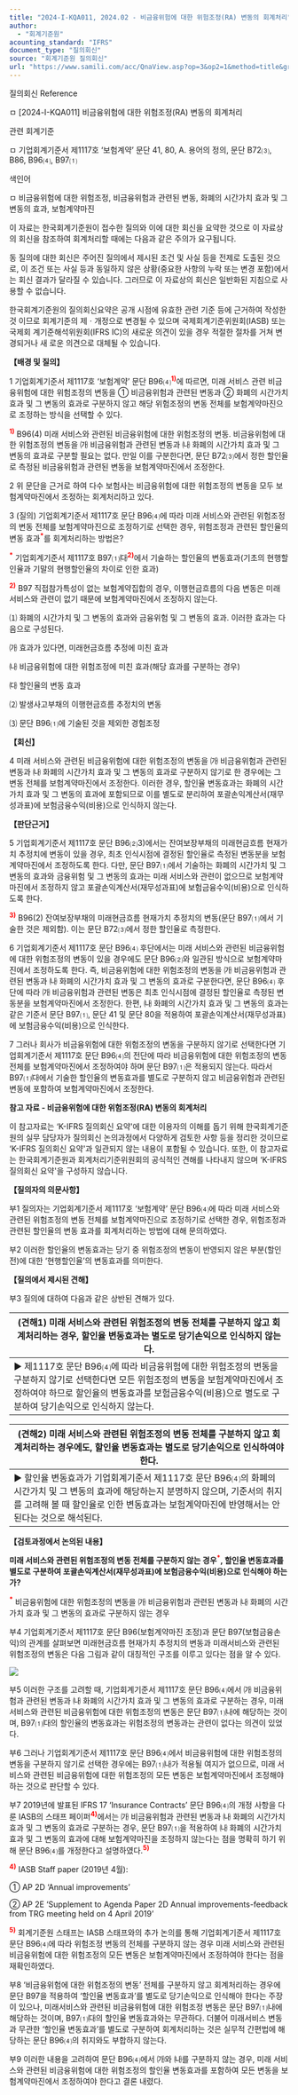 ```yaml
---
title: "2024-I-KQA011, 2024.02 - 비금융위험에 대한 위험조정(RA) 변동의 회계처리"
author:
  - "회계기준원"
acounting_standard: "IFRS"
document_type: "질의회신"
source: "회계기준원 질의회신"
url: "https://www.samili.com/acc/QnaView.asp?op=3&op2=1&method=title&group=2122-15;1&orgcode=0&searchword=&page=1&code=2024%2DI%2DKQA011%3A20240220"
---
```

질의회신 Reference

ㅁ \[2024-I-KQA011\] 비금융위험에 대한 위험조정(RA) 변동의 회계처리

관련 회계기준

ㅁ 기업회계기준서 제1117호 ‘보험계약’ 문단 41, 80, A. 용어의 정의, 문단 B72⑶, B86, B96⑷, B97⑴

색인어

ㅁ 비금융위험에 대한 위험조정, 비금융위험과 관련된 변동, 화폐의 시간가치 효과 및 그 변동의 효과, 보험계약마진

  

이 자료는 한국회계기준원이 접수한 질의와 이에 대한 회신을 요약한 것으로 이 자료상의 회신을 참조하여 회계처리할 때에는 다음과 같은 주의가 요구됩니다.

동 질의에 대한 회신은 주어진 질의에서 제시된 조건 및 사실 등을 전제로 도출된 것으로, 이 조건 또는 사실 등과 동일하지 않은 상황(중요한 사항의 누락 또는 변경 포함)에서는 회신 결과가 달라질 수 있습니다. 그러므로 이 자료상의 회신은 일반화된 지침으로 사용할 수 없습니다.

한국회계기준원의 질의회신요약은 공개 시점에 유효한 관련 기준 등에 근거하여 작성한 것 이므로 회계기준의 제ㆍ개정으로 변경될 수 있으며 국제회계기준위원회(IASB) 또는 국제회 계기준해석위원회(IFRS IC)의 새로운 의견이 있을 경우 적절한 절차를 거쳐 변경되거나 새 로운 의견으로 대체될 수 있습니다.

  
  

**【배경 및 질의】**

  

1 기업회계기준서 제1117호 ‘보험계약’ 문단 B96⑷<sup><font color="red"><b>1)</b></font></sup>에 따르면, 미래 서비스 관련 비금융위험에 대한 위험조정의 변동을 ① 비금융위험과 관련된 변동과 ② 화폐의 시간가치 효과 및 그 변동의 효과로 구분하지 않고 해당 위험조정의 변동 전체를 보험계약마진으로 조정하는 방식을 선택할 수 있다.

<sup><font color="red"><b>1)</b></font></sup> B96(4) 미래 서비스와 관련된 비금융위험에 대한 위험조정의 변동. 비금융위험에 대한 위험조정의 변동을 ㈎ 비금융위험과 관련된 변동과 ㈏ 화폐의 시간가치 효과 및 그 변동의 효과로 구분할 필요는 없다. 만일 이를 구분한다면, 문단 B72⑶에서 정한 할인율로 측정된 비금융위험과 관련된 변동을 보험계약마진에서 조정한다.

  

2 위 문단을 근거로 하여 다수 보험사는 비금융위험에 대한 위험조정의 변동을 모두 보험계약마진에서 조정하는 회계처리하고 있다.

  

3 (질의) 기업회계기준서 제1117호 문단 B96⑷에 따라 미래 서비스와 관련된 위험조정의 변동 전체를 보험계약마진으로 조정하기로 선택한 경우, 위험조정과 관련된 할인율의 변동 효과<sup><font color="red"><b>*</b></font></sup>를 회계처리하는 방법은?

<sup><font color="red"><b>*</b></font></sup> 기업회계기준서 제1117호 B97⑴㈐<sup><font color="red"><b>2)</b></font></sup>에서 기술하는 할인율의 변동효과(기초의 현행할인율과 기말의 현행할인율의 차이로 인한 효과)

<sup><font color="red"><b>2)</b></font></sup> B97 직접참가특성이 없는 보험계약집합의 경우, 이행현금흐름의 다음 변동은 미래 서비스와 관련이 없기 때문에 보험계약마진에서 조정하지 않는다.

⑴ 화폐의 시간가치 및 그 변동의 효과와 금융위험 및 그 변동의 효과. 이러한 효과는 다음으로 구성된다.

㈎ 효과가 있다면, 미래현금흐름 추정에 미친 효과

㈏ 비금융위험에 대한 위험조정에 미친 효과(해당 효과를 구분하는 경우)

㈐ 할인율의 변동 효과

⑵ 발생사고부채의 이행현금흐름 추정치의 변동

⑶ 문단 B96⑴에 기술된 것을 제외한 경험조정

  
  

**【회신】**

  

4 미래 서비스와 관련된 비금융위험에 대한 위험조정의 변동을 ㈎ 비금융위험과 관련된 변동과 ㈏ 화폐의 시간가치 효과 및 그 변동의 효과로 구분하지 않기로 한 경우에는 그 변동 전체를 보험계약마진에서 조정한다. 이러한 경우, 할인율 변동효과는 화폐의 시간가치 효과 및 그 변동의 효과에 포함되므로 이를 별도로 분리하여 포괄손익계산서(재무성과표)에 보험금융수익(비용)으로 인식하지 않는다.

  
  

**【판단근거】**

  

5 기업회계기준서 제1117호 문단 B96⑵3)에서는 잔여보장부채의 미래현금흐름 현재가치 추정치에 변동이 있을 경우, 최초 인식시점에 결정된 할인율로 측정된 변동분을 보험계약마진에서 조정하도록 한다. 다만, 문단 B97⑴에서 기술하는 화폐의 시간가치 및 그 변동의 효과와 금융위험 및 그 변동의 효과는 미래 서비스와 관련이 없으므로 보험계약마진에서 조정하지 않고 포괄손익계산서(재무성과표)에 보험금융수익(비용)으로 인식하도록 한다.

<sup><font color="red"><b>3)</b></font></sup> B96(2) 잔여보장부채의 미래현금흐름 현재가치 추정치의 변동(문단 B97⑴에서 기술한 것은 제외함). 이는 문단 B72⑶에서 정한 할인율로 측정한다.

  

6 기업회계기준서 제1117호 문단 B96⑷ 후단에서는 미래 서비스와 관련된 비금융위험에 대한 위험조정의 변동이 있을 경우에도 문단 B96⑵와 일관된 방식으로 보험계약마진에서 조정하도록 한다. 즉, 비금융위험에 대한 위험조정의 변동을 ㈎ 비금융위험과 관련된 변동과 ㈏ 화폐의 시간가치 효과 및 그 변동의 효과로 구분한다면, 문단 B96⑷ 후단에 따라 ㈎ 비금융위험과 관련된 변동은 최초 인식시점에 결정된 할인율로 측정된 변동분을 보험계약마진에서 조정한다. 한편, ㈏ 화폐의 시간가치 효과 및 그 변동의 효과는 같은 기준서 문단 B97⑴, 문단 41 및 문단 80을 적용하여 포괄손익계산서(재무성과표)에 보험금융수익(비용)으로 인식한다.

  

7 그러나 회사가 비금융위험에 대한 위험조정의 변동을 구분하지 않기로 선택한다면 기업회계기준서 제1117호 문단 B96⑷의 전단에 따라 비금융위험에 대한 위험조정의 변동 전체를 보험계약마진에서 조정하여야 하며 문단 B97⑴은 적용되지 않는다. 따라서 B97⑴㈐에서 기술한 할인율의 변동효과를 별도로 구분하지 않고 비금융위험과 관련된 변동에 포함하여 보험계약마진에서 조정한다.

  
  

**참고 자료 - 비금융위험에 대한 위험조정(RA) 변동의 회계처리**

이 참고자료는 ‘K-IFRS 질의회신 요약'에 대한 이용자의 이해를 돕기 위해 한국회계기준원의 실무 담당자가 질의회신 논의과정에서 다양하게 검토한 사항 등을 정리한 것이므로 ‘K-IFRS 질의회신 요약'과 일관되지 않는 내용이 포함될 수 있습니다. 또한, 이 참고자료는 한국회계기준원과 회계처리기준위원회의 공식적인 견해를 나타내지 않으며 ‘K-IFRS 질의회신 요약'을 구성하지 않습니다.

  

**【질의자의 의문사항】**

  

부1 질의자는 기업회계기준서 제1117호 ‘보험계약’ 문단 B96⑷에 따라 미래 서비스와 관련된 위험조정의 변동 전체를 보험계약마진으로 조정하기로 선택한 경우, 위험조정과 관련된 할인율의 변동 효과를 회계처리하는 방법에 대해 문의하였다.

  

부2 이러한 할인율의 변동효과는 당기 중 위험조정의 변동이 반영되지 않은 부분(할인 전)에 대한 ‘현행할인율’의 변동효과를 의미한다.

  
  

**【질의에서 제시된 견해】**

  

부3 질의에 대하여 다음과 같은 상반된 견해가 있다.

  

| (견해1) 미래 서비스와 관련된 위험조정의 변동 전체를 구분하지 않고 회계처리하는 경우, 할인율 변동효과는 별도로 당기손익으로 인식하지 않는다. |
| --- |
| ▶ 제1117호 문단 B96⑷에 따라 비금융위험에 대한 위험조정의 변동을 구분하지 않기로 선택한다면 모든 위험조정의 변동을 보험계약마진에서 조정하여야 하므로 할인율의 변동효과를 보험금융수익(비용)으로 별도로 구분하여 당기손익으로 인식하지 않는다. |

  

| (견해2) 미래 서비스와 관련된 위험조정의 변동 전체를 구분하지 않고 회계처리하는 경우에도, 할인율 변동효과는 별도로 당기손익으로 인식하여야 한다. |
| --- |
| ▶ 할인율 변동효과가 기업회계기준서 제1117호 문단 B96⑷의 화폐의 시간가치 및 그 변동의 효과에 해당하는지 분명하지 않으며, 기준서의 취지를 고려해 볼 때 할인율로 인한 변동효과는 보험계약마진에 반영해서는 안 된다는 것으로 해석된다. |

  
  

**【검토과정에서 논의된 내용】**

  

**미래 서비스와 관련된 위험조정의 변동 전체를 구분하지 않는 경우<sup><font color="red"><b>*</b></font></sup>, 할인율 변동효과를 별도로 구분하여 포괄손익계산서(재무성과표)에 보험금융수익(비용)으로 인식해야 하는가?**

<sup><font color="red"><b>*</b></font></sup> 비금융위험에 대한 위험조정의 변동을 ㈎ 비금융위험과 관련된 변동과 ㈏ 화폐의 시간가치 효과 및 그 변동의 효과로 구분하지 않는 경우

  

부4 기업회계기준서 제1117호 문단 B96(보험계약마진 조정)과 문단 B97(보험금융손익)의 관계를 살펴보면 미래현금흐름 현재가치 추정치의 변동과 미래서비스와 관련된 위험조정의 변동은 다음 그림과 같이 대칭적인 구조를 이루고 있다는 점을 알 수 있다.

  

![](https://www.samili.com/mImage/etc/organ/2024/2122-15-7.jpg)

  

부5 이러한 구조를 고려할 때, 기업회계기준서 제1117호 문단 B96⑷에서 ㈎ 비금융위험과 관련된 변동과 ㈏ 화폐의 시간가치 효과 및 그 변동의 효과로 구분하는 경우, 미래 서비스와 관련된 비금융위험에 대한 위험조정의 변동은 문단 B97⑴㈏에 해당하는 것이며, B97⑴㈐의 할인율의 변동효과는 위험조정의 변동과는 관련이 없다는 의견이 있었다.

  

부6 그러나 기업회계기준서 제1117호 문단 B96⑷에서 비금융위험에 대한 위험조정의 변동을 구분하지 않기로 선택한 경우에는 B97⑴㈏가 적용될 여지가 없으므로, 미래 서비스와 관련된 비금융위험에 대한 위험조정의 모든 변동은 보험계약마진에서 조정해야 하는 것으로 판단할 수 있다.

  

부7 2019년에 발표된 IFRS 17 ‘Insurance Contracts’ 문단 B96⑷의 개정 사항을 다룬 IASB의 스태프 페이퍼<sup><font color="red"><b>4)</b></font></sup>에서는 ㈎ 비금융위험과 관련된 변동과 ㈏ 화폐의 시간가치 효과 및 그 변동의 효과로 구분하는 경우, 문단 B97⑴을 적용하여 ㈏ 화폐의 시간가치 효과 및 그 변동의 효과에 대해 보험계약마진을 조정하지 않는다는 점을 명확히 하기 위해 문단 B96⑷를 개정한다고 설명하였다.<sup><font color="red"><b>5)</b></font></sup>

<sup><font color="red"><b>4)</b></font></sup> IASB Staff paper (2019년 4월):

① AP 2D ‘Annual improvements’

② AP 2E ‘Supplement to Agenda Paper 2D Annual improvements-feedback from TRG meeting held on 4 April 2019’

<sup><font color="red"><b>5)</b></font></sup> 회계기준원 스태프는 IASB 스태프와의 추가 논의를 통해 기업회계기준서 제1117호 문단 B96⑷에 따라 위험조정 변동의 전체를 구분하지 않는 경우 미래 서비스와 관련된 비금융위험에 대한 위험조정의 모든 변동은 보험계약마진에서 조정하여야 한다는 점을 재확인하였다.

  

부8 ‘비금융위험에 대한 위험조정의 변동’ 전체를 구분하지 않고 회계처리하는 경우에 문단 B97을 적용하여 ‘할인율 변동효과’를 별도로 당기손익으로 인식해야 한다는 주장이 있으나, 미래서비스와 관련된 비금융위험에 대한 위험조정 변동은 문단 B97⑴㈏에 해당하는 것이며, B97⑴㈐의 할인율 변동효과와는 무관하다. 더불어 미래서비스 변동과 무관한 ‘할인율 변동효과’를 별도로 구분하여 회계처리하는 것은 실무적 간편법에 해당하는 문단 B96⑷의 취지와도 부합하지 않는다.

  

부9 이러한 내용을 고려하여 문단 B96⑷에서 ㈎와 ㈏를 구분하지 않는 경우, 미래 서비스와 관련된 비금융위험에 대한 위험조정의 할인율 변동효과를 포함하여 모든 변동을 보험계약마진에서 조정하여야 한다고 결론 내렸다.
